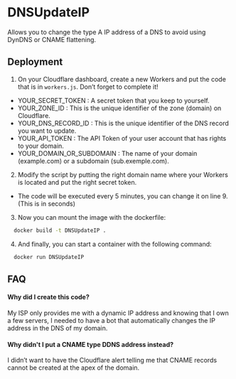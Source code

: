 # DNSUpdateIP

Allows you to change the type A IP address of a DNS to avoid using DynDNS or CNAME flattening.


## Deployment

1. On your Cloudflare dashboard, create a new Workers and put the code that is in `workers.js`. Don’t forget to complete it!
  * YOUR_SECRET_TOKEN : A secret token that you keep to yourself.
  * YOUR_ZONE_ID : This is the unique identifier of the zone (domain) on Cloudflare.
  * YOUR_DNS_RECORD_ID : This is the unique identifier of the DNS record you want to update.
  * YOUR_API_TOKEN : The API Token of your user account that has rights to your domain.
  * YOUR_DOMAIN_OR_SUBDOMAIN : The name of your domain (example.com) or a subdomain (sub.exemple.com).
2. Modify the script by putting the right domain name where your Workers is located and put the right secret token. 
  * The code will be executed every 5 minutes, you can change it on line 9. (This is in seconds)
3. Now you can mount the image with the dockerfile:
```bash
  docker build -t DNSUpdateIP .
```
4. And finally, you can start a container with the following command:
```bash
  docker run DNSUpdateIP
```
## FAQ

#### Why did I create this code?

My ISP only provides me with a dynamic IP address and knowing that I own a few servers, I needed to have a bot that automatically changes the IP address in the DNS of my domain.

#### Why didn't I put a CNAME type DDNS address instead?

I didn’t want to have the Cloudflare alert telling me that CNAME records cannot be created at the apex of the domain.
